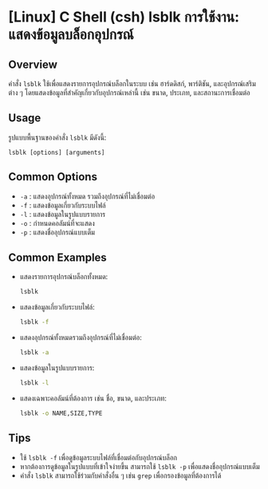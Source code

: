# [Linux] C Shell (csh) lsblk การใช้งาน: แสดงข้อมูลบล็อกอุปกรณ์

## Overview
คำสั่ง `lsblk` ใช้เพื่อแสดงรายการอุปกรณ์บล็อกในระบบ เช่น ฮาร์ดดิสก์, พาร์ติชัน, และอุปกรณ์เสริมต่าง ๆ โดยแสดงข้อมูลที่สำคัญเกี่ยวกับอุปกรณ์เหล่านี้ เช่น ขนาด, ประเภท, และสถานะการเชื่อมต่อ

## Usage
รูปแบบพื้นฐานของคำสั่ง `lsblk` มีดังนี้:
```
lsblk [options] [arguments]
```

## Common Options
- `-a` : แสดงอุปกรณ์ทั้งหมด รวมถึงอุปกรณ์ที่ไม่เชื่อมต่อ
- `-f` : แสดงข้อมูลเกี่ยวกับระบบไฟล์
- `-l` : แสดงข้อมูลในรูปแบบรายการ
- `-o` : กำหนดคอลัมน์ที่จะแสดง
- `-p` : แสดงชื่ออุปกรณ์แบบเต็ม

## Common Examples
- แสดงรายการอุปกรณ์บล็อกทั้งหมด:
  ```bash
  lsblk
  ```

- แสดงข้อมูลเกี่ยวกับระบบไฟล์:
  ```bash
  lsblk -f
  ```

- แสดงอุปกรณ์ทั้งหมดรวมถึงอุปกรณ์ที่ไม่เชื่อมต่อ:
  ```bash
  lsblk -a
  ```

- แสดงข้อมูลในรูปแบบรายการ:
  ```bash
  lsblk -l
  ```

- แสดงเฉพาะคอลัมน์ที่ต้องการ เช่น ชื่อ, ขนาด, และประเภท:
  ```bash
  lsblk -o NAME,SIZE,TYPE
  ```

## Tips
- ใช้ `lsblk -f` เพื่อดูข้อมูลระบบไฟล์ที่เชื่อมต่อกับอุปกรณ์บล็อก
- หากต้องการดูข้อมูลในรูปแบบที่เข้าใจง่ายขึ้น สามารถใช้ `lsblk -p` เพื่อแสดงชื่ออุปกรณ์แบบเต็ม
- คำสั่ง `lsblk` สามารถใช้ร่วมกับคำสั่งอื่น ๆ เช่น `grep` เพื่อกรองข้อมูลที่ต้องการได้
